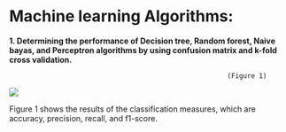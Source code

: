 # Machine learning Algorithms:

**1. Determining the performance of Decision tree, Random forest, Naive bayas, and Perceptron algorithms by using confusion matrix and k-fold cross validation.** 

                                                           (Figure 1)

![](https://user-images.githubusercontent.com/109601713/222596173-8bfe5a7f-2d9f-4639-9ae7-02d18d8f5e5f.png)


Figure 1 shows the results of the classification measures, which are accuracy, precision, recall, and f1-score. 

